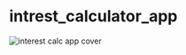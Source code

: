 # intrest_calculator_app

![interest calc app cover](https://user-images.githubusercontent.com/85620139/129034673-8ade1701-98f7-48db-bb59-027129b787d9.png)

